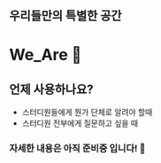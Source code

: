 ## 우리들만의 특별한 공간

# We_Are 🤫

## 언제 사용하나요?

<ul>
    <li>스터디원들에게 뭔가 단체로 알려야 할때</li>
    <li>스터디원 전부에게 질문하고 싶을 때</li>
</ul>

### 자세한 내용은 아직 준비중 입니다! 🔧
